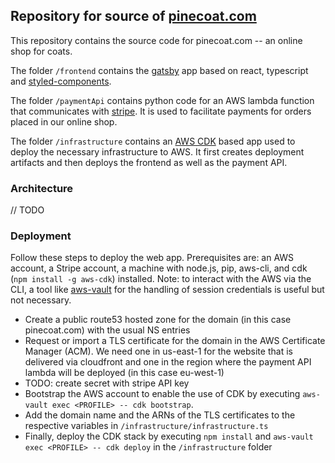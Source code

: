 ## Repository for source of [pinecoat.com](https://pinecoat.com)

This repository contains the source code for pinecoat.com -- an online shop for coats.

The folder `/frontend` contains the [gatsby](https://www.gatsbyjs.com/) app based on react, typescript and [styled-components](https://styled-components.com/).

The folder `/paymentApi` contains python code for an AWS lambda function that communicates with [stripe](https://stripe.com). It is used to facilitate payments for orders placed in our online shop.

The folder `/infrastructure` contains an [AWS CDK](https://aws.amazon.com/cdk/) based app used to deploy the necessary infrastructure to AWS. It first creates deployment artifacts and then deploys the frontend as well as the payment API.

### Architecture

// TODO

### Deployment

Follow these steps to deploy the web app. Prerequisites are: an AWS account, a Stripe account, a machine with node.js, pip, aws-cli, and cdk (`npm install -g aws-cdk`) installed.
Note: to interact with the AWS via the CLI, a tool like [aws-vault](https://github.com/99designs/aws-vault) for the handling of session credentials is useful but not necessary.

- Create a public route53 hosted zone for the domain (in this case pinecoat.com) with the usual NS entries
- Request or import a TLS certificate for the domain in the AWS Certificate Manager (ACM). We need one in us-east-1 for the website that is delivered via cloudfront and one in the region where the payment API lambda will be deployed (in this case eu-west-1)
- TODO: create secret with stripe API key
- Bootstrap the AWS account to enable the use of CDK by executing `aws-vault exec <PROFILE> -- cdk bootstrap`.
- Add the domain name and the ARNs of the TLS certificates to the respective variables in `/infrastructure/infrastructure.ts`
- Finally, deploy the CDK stack by executing `npm install` and `aws-vault exec <PROFILE> -- cdk deploy` in the `/infrastructure` folder
